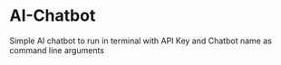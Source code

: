 # AI-Chatbot
Simple AI chatbot to run in terminal with API Key and Chatbot name as command line arguments
